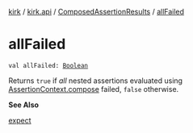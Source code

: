 [kirk](../../index.md) / [kirk.api](../index.md) / [ComposedAssertionResults](index.md) / [allFailed](./all-failed.md)

# allFailed

`val allFailed: `[`Boolean`](https://kotlinlang.org/api/latest/jvm/stdlib/kotlin/-boolean/index.html)

Returns `true` if *all* nested assertions evaluated using
[AssertionContext.compose](../-assertion-context/compose.md) failed, `false` otherwise.

**See Also**

[expect](../expect.md)

